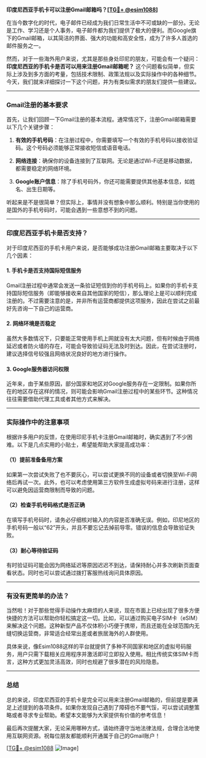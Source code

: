 **印度尼西亚手机卡可以注册Gmail邮箱吗？[[TG💪+ @esim1088](https://t.me/s/esim1088)]**

在当今数字化的时代，电子邮件已经成为我们日常生活中不可或缺的一部分。无论是工作、学习还是个人事务，电子邮件都为我们提供了极大的便利。而Google旗下的Gmail邮箱，以其简洁的界面、强大的功能和高安全性，成为了许多人首选的邮件服务之一。

然而，对于一些海外用户来说，尤其是那些身处印尼的朋友，可能会有一个疑问：**印度尼西亚的手机卡是否可以用来注册Gmail邮箱呢？** 这个问题看似简单，但实际上涉及到多方面的考量，包括技术限制、政策法规以及实际操作中的各种细节。今天，我们就来详细探讨一下这个问题，并为有类似需求的朋友们提供一些建议。

---

### Gmail注册的基本要求

首先，让我们回顾一下Gmail注册的基本流程。通常情况下，注册Gmail邮箱需要以下几个关键步骤：

1. **有效的手机号码**：在注册过程中，你需要填写一个有效的手机号码以接收验证码。这个号码必须能够正常接收短信或语音电话。
   
2. **网络连接**：确保你的设备连接到了互联网。无论是通过Wi-Fi还是移动数据，都需要稳定的网络环境。

3. **Google账户信息**：除了手机号码外，你还可能需要提供其他基本信息，如姓名、出生日期等。

听起来是不是很简单？但实际上，事情并没有想象中那么顺利。特别是当你使用的是国外的手机号码时，可能会遇到一些意想不到的问题。

---

### 印度尼西亚手机卡是否支持？

对于印度尼西亚的手机卡用户来说，是否能够成功注册Gmail邮箱主要取决于以下几个因素：

#### 1. 手机卡是否支持国际短信服务

Gmail注册过程中通常会发送一条验证短信到你的手机号码上。如果你的手机卡支持国际短信服务（即能够接收来自其他国家的短信），那么理论上是可以顺利完成注册的。不过需要注意的是，并非所有运营商都提供这项服务，因此在尝试之前最好先咨询一下自己的运营商。

#### 2. 网络环境是否稳定

虽然大多数情况下，只要能正常使用手机上网就没有太大问题，但有时候由于网络延迟或者防火墙的存在，可能会导致验证码无法及时到达。因此，在尝试注册时，建议选择信号较强且网络状况良好的地方进行操作。

#### 3. Google服务器访问权限

近年来，由于某些原因，部分国家和地区对Google服务存在一定限制。如果你所在的地区存在这样的情况，则可能会影响Gmail注册过程中的某些环节。这种情况往往需要借助代理工具或者其他方式来解决。

---

### 实际操作中的注意事项

根据许多用户的反馈，在使用印尼手机卡注册Gmail邮箱时，确实遇到了不少困难。以下是几点实用的小贴士，希望能帮助大家提高成功率：

#### （1）提前准备备用方案

如果第一次尝试失败了也不要灰心，可以尝试更换不同的设备或者切换至Wi-Fi网络后再试一次。此外，也可以考虑使用第三方软件生成虚拟号码来进行注册，这样可以避免因运营商限制而导致的问题。

#### （2）检查手机号码格式是否正确

在填写手机号码时，请务必仔细核对输入的内容是否准确无误。例如，印尼地区的手机号码一般以“62”开头，并且不要忘记去掉前导零。错误的信息会导致验证失败。

#### （3）耐心等待验证码

有时验证码可能会因为网络延迟等原因迟迟不到达，请保持耐心并多次刷新页面查看状态。同时也可以尝试通过拨打客服热线询问具体原因。

---

### 有没有更简单的办法？

当然啦！对于那些觉得手动操作太麻烦的人来说，现在市面上已经出现了很多方便快捷的方法可以帮助你轻松搞定这一切。比如，可以通过购买电子SIM卡（eSIM）来解决这个问题。这种新型产品不仅体积小巧便于携带，而且还能在全球范围内无缝切换运营商，非常适合经常出差或者旅居海外的人群使用。

具体来说，像Esim1088这样的平台就提供了多种不同国家和地区的虚拟号码服务，用户只需下载相关应用程序并激活即可立即投入使用。相比传统实体SIM卡而言，这种方式更加灵活高效，同时也规避了很多潜在的风险隐患。

---

### 总结

总的来说，印度尼西亚的手机卡是完全可以用来注册Gmail邮箱的，但前提是要满足上述提到的各项条件。如果你发现自己遇到了障碍也不要气馁，可以尝试调整策略或者寻求专业帮助。希望本文能够为大家提供有价值的参考信息！

最后再次提醒大家，无论采用哪种方式，请始终遵守当地法律法规，合理合法地使用互联网资源。祝每位朋友都能顺利开通属于自己的Gmail账户！

[[TG💪+ @esim1088](https://t.me/s/esim1088) ![Image](https://i.postimg.cc/4NQfJmqS/Snipaste-2025-05-13-00-14-12.png)]
